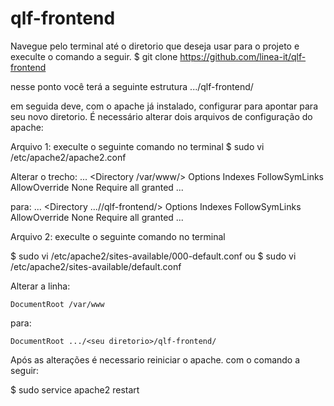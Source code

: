 # qlf-frontend

Navegue pelo terminal até o diretorio que deseja usar para o projeto e execulte o comando a seguir.
$ git clone https://github.com/linea-it/qlf-frontend

nesse ponto você terá a seguinte estrutura
...<seu-diretorio>/qlf-frontend/

em seguida deve, com o apache já instalado, configurar para apontar para seu novo diretorio.
É necessário alterar dois arquivos de configuração do apache:

Arquivo 1:
execulte o seguinte comando no terminal
$ sudo vi /etc/apache2/apache2.conf

Alterar o trecho:
...
<Directory /var/www/>
	Options Indexes FollowSymLinks
    AllowOverride None
    Require all granted
</Directory>
...

para:
...
<Directory .../<seu-diretorio>/qlf-frontend/>
	Options Indexes FollowSymLinks
    AllowOverride None
    Require all granted
</Directory>
...

Arquivo 2:
execulte o seguinte comando no terminal

$ sudo vi /etc/apache2/sites-available/000-default.conf
ou
$ sudo vi /etc/apache2/sites-available/default.conf

Alterar a linha:

    DocumentRoot /var/www

para:

    DocumentRoot .../<seu diretorio>/qlf-frontend/

Após as alterações é necessario reiniciar o apache.
com o comando a seguir:

$ sudo service apache2 restart
